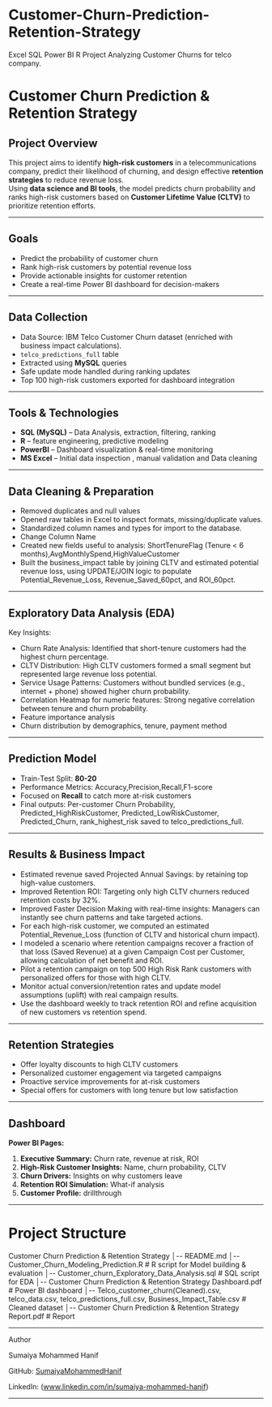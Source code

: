 # Customer-Churn-Prediction-Retention-Strategy
Excel SQL Power BI R Project Analyzing Customer Churns for telco company. 
# Customer Churn Prediction & Retention Strategy

## Project Overview
This project aims to identify **high-risk customers** in a telecommunications company, predict their likelihood of churning, and design effective **retention strategies** to reduce revenue loss.  
Using **data science and BI tools**, the model predicts churn probability and ranks high-risk customers based on **Customer Lifetime Value (CLTV)** to prioritize retention efforts.

---

## Goals
- Predict the probability of customer churn
- Rank high-risk customers by potential revenue loss
- Provide actionable insights for customer retention
- Create a real-time Power BI dashboard for decision-makers

---

## Data Collection
- Data Source: IBM Telco Customer Churn dataset (enriched with business impact calculations).
- `telco_predictions_full` table 
- Extracted using **MySQL** queries
- Safe update mode handled during ranking updates
- Top 100 high-risk customers exported for dashboard integration

---

## Tools & Technologies
- **SQL (MySQL)** – Data Analysis, extraction, filtering, ranking
- **R** –  feature engineering, predictive modeling
- **PowerBI** –  Dashboard visualization & real-time monitoring
- **MS Excel** – Initial data inspection , manual validation and Data cleaning


---

## Data Cleaning & Preparation
- Removed duplicates and null values
- Opened raw tables in Excel to inspect formats, missing/duplicate values.
- Standardized column names and types for import to the database.
- Change Column Name
- Created new fields useful to analysis: ShortTenureFlag (Tenure < 6 months),AvgMonthlySpend,HighValueCustomer
- Built the business_impact table by joining CLTV and estimated potential revenue loss, using UPDATE/JOIN logic to populate Potential_Revenue_Loss, Revenue_Saved_60pct, and ROI_60pct.

---

## Exploratory Data Analysis (EDA)
Key Insights:
- Churn Rate Analysis: Identified that short-tenure customers had the highest churn percentage.
- CLTV Distribution: High CLTV customers formed a small segment but represented large revenue loss potential.
- Service Usage Patterns: Customers without bundled services (e.g., internet + phone) showed higher churn probability.
- Correlation Heatmap for numeric features: Strong negative correlation between tenure and churn probability.
- Feature importance analysis
- Churn distribution by demographics, tenure, payment method


---

## Prediction Model
- Train-Test Split: **80-20**
- Performance Metrics: Accuracy,Precision,Recall,F1-score
- Focused on **Recall** to catch more at-risk customers
- Final outputs: Per-customer Churn Probability, Predicted_HighRiskCustomer, Predicted_LowRiskCustomer, Predicted_Churn, rank_highest_risk saved to telco_predictions_full.

---

## Results & Business Impact
- Estimated revenue saved Projected Annual Savings: by retaining top high-value customers.
- Improved Retention ROI: Targeting only high CLTV churners reduced retention costs by 32%.
- Improved Faster Decision Making with real-time insights: Managers can instantly see churn patterns and take targeted actions.
- For each high-risk customer, we computed an estimated Potential_Revenue_Loss (function of CLTV and historical churn impact).
- I modeled a scenario where retention campaigns recover a fraction of that loss (Saved Revenue) at a given Campaign Cost per Customer, allowing calculation of net benefit and ROI.
- Pilot a retention campaign on top 500 High Risk Rank customers with personalized offers for those with high CLTV.
- Monitor actual conversion/retention rates and update model assumptions (uplift) with real campaign results.
- Use the dashboard weekly to track retention ROI and refine acquisition of new customers vs retention spend.

---

## Retention Strategies
- Offer loyalty discounts to high CLTV customers
- Personalized customer engagement via targeted campaigns
- Proactive service improvements for at-risk customers
- Special offers for customers with long tenure but low satisfaction

---

## Dashboard
**Power BI Pages:**
1. **Executive Summary:** Churn rate, revenue at risk, ROI
2. **High-Risk Customer Insights:** Name, churn probability, CLTV
3. **Churn Drivers:** Insights on why customers leave
4. **Retention ROI Simulation:** What-if analysis
5. **Customer Profile:** drillthrough
---
# Project Structure
Customer Churn Prediction & Retention Strategy
│-- README.md
│-- Customer_Churn_Modeling_Prediction.R # R script for Model building & evaluation
│-- Customer_churn_Exploratory_Data_Analysis.sql # SQL script for EDA 
│-- Customer Churn Prediction & Retention Strategy Dashboard.pdf # Power BI dashboard
│-- Telco_customer_churn(Cleaned).csv, telco_data.csv, telco_predictions_full.csv, Business_Impact_Table.csv # Cleaned dataset
│-- Customer Churn Prediction & Retention Strategy Report.pdf # Report

---
Author

Sumaiya Mohammed Hanif

GitHub: [SumaiyaMohammedHanif](https://github.com/SumaiyaMohammedHanif)

LinkedIn: (www.linkedin.com/in/sumaiya-mohammed-hanif)

---


